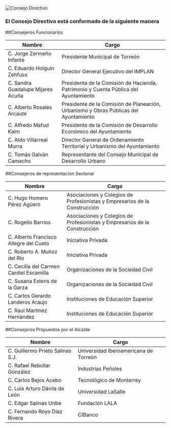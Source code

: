 
<img class="img-responsive contenido-imagen" src="integrantes/mesa.jpg" alt="Consejo Directivo">

### El Consejo Directivo está conformado de la siguiente manera

##Consejeros Funcionarios

Nombre                                     | Cargo
-------------------------------------------|------------------------------------------------------------------------------------
C. Jorge Zermeño Infante                   | Presidente Municipal de Torreón
C. Eduardo Holguín Zehfuss                 | Director General Ejecutivo del IMPLAN
C. Sandra Guadalupe Mijares Acuña          | Presidenta de la Comisión de Hacienda, Patrimonio y Cuenta Pública del Ayuntamiento
C. Alberto Rosales Arcaute                 | Presidente de la Comisión de Planeación, Urbanismo y Obras Públicas del Ayuntamiento
C. Alfredo Mafud Kaim                      | Presidente de la Comisión de Desarrollo Económico del Ayuntamiento
C. Aldo Villarreal Murra                   | Director General de Ordenamiento Territorial y Urbanismo del Ayuntamiento
C. Tomás Galván Camacho                    | Representante del Consejo Municipal de Desarrollo Urbano

##Consejeros de representación Sectorial

Nombre                                     | Cargo
-------------------------------------------|------------------------------------------------------------------------------------
C. Hugo Homero Pérez Agüero                | Asociaciones y Colegios de Profesionistas y Empresarios de la Construcción
C. Rogelio Barrios                         | Asociaciones y Colegios de Profesionistas y Empresarios de la Construcción
C. Alberto Francisco Allegre del Cueto     | Iniciativa Privada
C. Roberto A. Muñoz del Río                | Iniciativa Privada
C. Cecilia del Carmen Cardiel Escamilla    | Organizaciones de la Sociedad Civil
C. Susana Estens de la Garza               | Organizaciones de la Sociedad Civil
C. Carlos Gerardo Landeros Araujo          | Instituciones de Educación Superior
C. Raul Martínez Hernández                 | Instituciones de Educación Superior

##Consejeros Propuestos por el Alcalde

Nombre                                     | Cargo
-------------------------------------------|------------------------------------------------------------------------------------
C. Guillermo Prieto Salinas S.J.           | Universidad Iberoamericana de Torreón
C. Rafael Rebollar González                | Industrias Peñoles
C. Carlos Bejos Acebo                      | Tecnológico de Monterrey
C. Luis Arturo Dávila de León              | Universidad LaSalle
C. Edgar Salinas Uribe                     | Fundación LALA
C. Fernando Royo Díaz Rivera               | CIBanco
